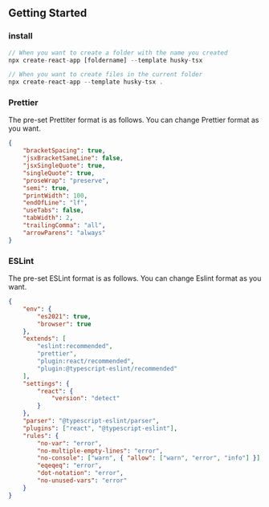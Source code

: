 ## Getting Started

### install

```ts
// When you want to create a folder with the name you created
npx create-react-app [foldername] --template husky-tsx

// When you want to create files in the current folder
npx create-react-app --template husky-tsx .
```

### Prettier

The pre-set Prettiter format is as follows. You can change Prettier format as you want.

```json
{
	"bracketSpacing": true,
	"jsxBracketSameLine": false,
	"jsxSingleQuote": true,
	"singleQuote": true,
	"proseWrap": "preserve",
	"semi": true,
	"printWidth": 100,
	"endOfLine": "lf",
	"useTabs": false,
	"tabWidth": 2,
	"trailingComma": "all",
	"arrowParens": "always"
}
```

### ESLint

The pre-set ESLint format is as follows. You can change Eslint format as you want.

```json
{
	"env": {
		"es2021": true,
		"browser": true
	},
	"extends": [
		"eslint:recommended",
		"prettier",
		"plugin:react/recommended",
		"plugin:@typescript-eslint/recommended"
	],
	"settings": {
		"react": {
			"version": "detect"
		}
	},
	"parser": "@typescript-eslint/parser",
	"plugins": ["react", "@typescript-eslint"],
	"rules": {
		"no-var": "error",
		"no-multiple-empty-lines": "error",
		"no-console": ["warn", { "allow": ["warn", "error", "info"] }],
		"eqeqeq": "error",
		"dot-notation": "error",
		"no-unused-vars": "error"
	}
}
```
